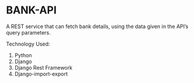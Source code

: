 # BANK-API

A REST service that can fetch bank details, using the data given in the API’s query parameters. 

Technology Used:
1. Python
2. Django
3. Django Rest Framework
4. Django-import-export

